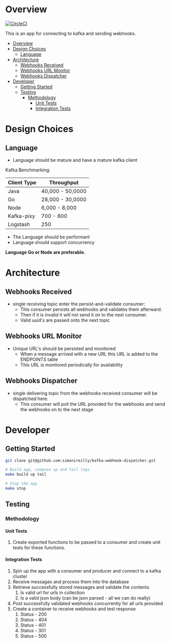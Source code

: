 # Overview

[![CircleCI](https://circleci.com/gh/simonireilly/kafka-webhook-dispatcher.svg?style=svg)](https://circleci.com/gh/simonireilly/kafka-webhook-dispatcher)

This is an app for connecting to kafka and sending webhooks.

- [Overview](#Overview)
- [Design Choices](#Design-Choices)
  - [Language](#Language)
- [Architecture](#Architecture)
  - [Webhooks Received](#Webhooks-Received)
  - [Webhooks URL Monitor](#Webhooks-URL-Monitor)
  - [Webhooks Dispatcher](#Webhooks-Dispatcher)
- [Developer](#Developer)
  - [Getting Started](#Getting-Started)
  - [Testing](#Testing)
    - [Methodology](#Methodology)
      - [Unit Tests](#Unit-Tests)
      - [Integration Tests](#Integration-Tests)
          
# Design Choices

## Language

- Language should be mature and have a mature kafka client

Kafka Benchmarking:

| Client Type | Throughput       |
|-------------|------------------|
| Java        | 40,000 - 50,0000 |
| Go          | 28,000 - 30,0000 |
| Node        | 6,000 - 8,000   |
| Kafka-pixy  | 700 - 800        |
| Logstash    | 250              |

- The Language should be performant
- Language should support concurrency

**Language Go or Node are preferable.**

# Architecture

## Webhooks Received

- single receiving topic enter the persist-and-validate consumer:
    - This consumer persists all webhooks and validates them afterward.
    - Then if it is invalid it will not send it on to the next consumer.
    - Valid uuid's are passed onto the next topic

## Webhooks URL Monitor

- Unique URL's should be persisted and monitored
    - When a message arrived with a new URL this URL is added to the ENDPOINTS table
    - This URL is monitored periodically for availability

## Webhooks Dispatcher

- single delivering topic from the webhooks received consumer will be dispatched here:
    - This consumer will poll the URL provided for the webhooks and send the webhooks on to the next stage
    

# Developer

## Getting Started

```bash
git clone git@github.com:simonireilly/kafka-webhook-dispatcher.git

# Build app, compose up and tail logs
make build up tail

# Stop the app
make stop
```

## Testing

### Methodology

#### Unit Tests

1. Create exported functions to be passed to a consumer and create unit tests for these functions.

#### Integration Tests

1. Spin up the app with a consumer and producer and connect to a kafka cluster
2. Receive messages and process them into the database
3. Retrieve successfully stored messages and validate the contents
   1. Is valid url for urls in collection
   2. Is a valid json body (can be json parsed - all we can do really)
4. Post successfully validated webhooks concurrently for all urls provided
5. Create a container to receive webhooks and test response
   1. Status - 200
   2. Status - 404
   3. Status - 401
   4. Status - 301
   5. Status - 500
